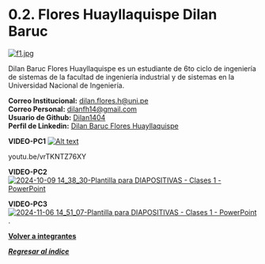 # 0.2. Flores Huayllaquispe Dilan Baruc

[![f1.jpg](https://i.postimg.cc/Jh3cW5nN/f1.jpg)](https://postimg.cc/GB2sFYvt)

Dilan Baruc Flores Huayllaquispe es un estudiante de 6to ciclo de ingeniería de sistemas de la facultad de ingeniería industrial y de sistemas en la Universidad Nacional de Ingeniería.

**Correo Institucional:** dilan.flores.h@uni.pe\
**Correo Personal:** dilanfh14@gmail.com\
**Usuario de Github:** [Dilan1404](https://github.com/Dilan1404)\
**Perfil de Linkedin:** [Dilan Baruc Flores Huayllaquispe](https://www.linkedin.com/in/dilan-baruc-flores-huayllaquispe-3a09242a3/)

**VIDEO-PC1**
[![Alt text](https://img.youtube.com/vi/vrTKNTZ76XY?si=ZozTCfrq0UgBC_bz/0.jpg)](https://www.youtube.com/watch?v=vrTKNTZ76XY?si=ZozTCfrq0UgBC_bz)

youtu.be/vrTKNTZ76XY

**VIDEO-PC2**
[![2024-10-09 14_38_30-Plantilla para DIAPOSITIVAS - Clases 1  - PowerPoint](https://github.com/user-attachments/assets/6d4f850a-1b22-44cf-8dd4-6094c9c22980)](https://youtu.be/HNFynNJu0m4?si=3H0fQh6hs_4xjAVr)


**VIDEO-PC3**
[![2024-11-06 14_51_07-Plantilla para DIAPOSITIVAS - Clases 1  - PowerPoint](https://github.com/user-attachments/assets/0a429ee1-eb62-4630-8ebf-770e00da6876)](https://youtu.be/jDNAWa7YE44?si=-7f-ixIl5gW0Ubk9).


**[Volver a integrantes](../../0/0.md)**

***[Regresar al índice](../../README.md)***
